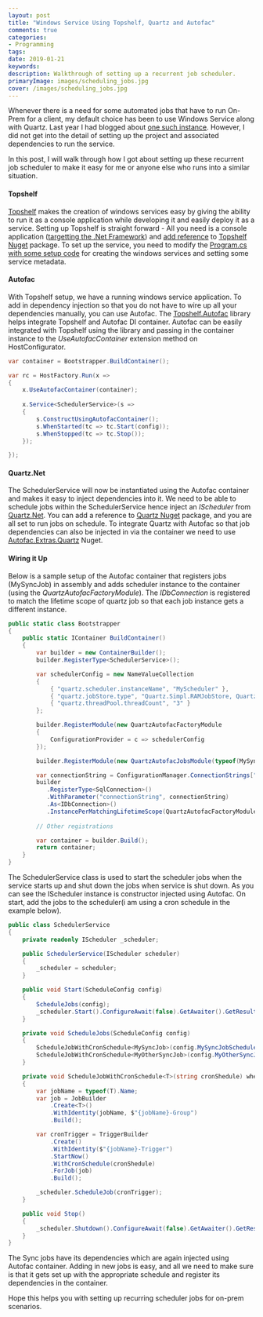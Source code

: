 ```yaml
---
layout: post
title: "Windows Service Using Topshelf, Quartz and Autofac"
comments: true
categories: 
- Programming
tags: 
date: 2019-01-21
keywords: 
description: Walkthrough of setting up a recurrent job scheduler.
primaryImage: images/scheduling_jobs.jpg
cover: /images/scheduling_jobs.jpg
---
```


Whenever there is a need for some automated jobs that have to run On-Prem for a client, my default choice has been to use Windows Service along with Quartz. Last year I had blogged about [one such instance](https://www.rahulpnath.com/blog/scheduling-recurring-jobs-with-a-cool-off-period/). However, I did not get into the detail of setting up the project and associated dependencies to run the service.

In this post, I will walk through how I got about setting up these recurrent job scheduler to make it easy for me or anyone else who runs into a similar situation.

#### Topshelf

[Topshelf](https://topshelf.readthedocs.io/en/latest/) makes the creation of windows services easy by giving the ability to run it as a console application while developing it and easily deploy it as a service. Setting up Topshelf is straight forward - All you need is a console application ([targetting the .Net Framework](https://topshelf.readthedocs.io/en/latest/installation/prerequisites.html)) and [add reference](https://topshelf.readthedocs.io/en/latest/installation/install.html) to [Topshelf Nuget](https://www.nuget.org/packages/topshelf) package. To set up the service, you need to modify the [Program.cs with some setup code](https://topshelf.readthedocs.io/en/latest/configuration/quickstart.html) for creating the windows services and setting some service metadata.

#### Autofac

With Topshelf setup, we have a running windows service application. To add in dependency injection so that you do not have to wire up all your dependencies manually, you can use Autofac. The [Topshelf.Autofac](https://github.com/alexandrnikitin/Topshelf.Autofac) library helps integrate Topshelf and Autofac DI container. Autofac can be easily integrated with Topshelf using the library and passing in the container instance to the *UseAutofacContainer* extension method on HostConfigurator.

``` csharp
var container = Bootstrapper.BuildContainer();

var rc = HostFactory.Run(x =>
{
    x.UseAutofacContainer(container);
    
    x.Service<SchedulerService>(s =>
    {
        s.ConstructUsingAutofacContainer();
        s.WhenStarted(tc => tc.Start(config));
        s.WhenStopped(tc => tc.Stop());
    });

});
```

#### Quartz.Net

The SchedulerService will now be instantiated using the Autofac container and makes it easy to inject dependencies into it. We need to be able to schedule jobs within the SchedulerService hence inject an *IScheduler* from [Quartz.Net](https://www.quartz-scheduler.net/). You can add a reference to [Quartz Nuget](https://www.nuget.org/packages/Quartz/) package, and you are all set to run jobs on schedule. To integrate Quartz with Autofac so that job dependencies can also be injected in via the container we need to use [Autofac.Extras.Quartz](https://github.com/alphacloud/Autofac.Extras.Quartz) Nuget. 

#### Wiring it Up

Below is a sample setup of the Autofac container that registers jobs (MySyncJob) in assembly and adds scheduler instance to the container (using the *QuartzAutofacFactoryModule*). The *IDbConnection* is registered to match the lifetime scope of quartz job so that each job instance gets a different instance.

``` csharp
public static class Bootstrapper
{
    public static IContainer BuildContainer()
    {
        var builder = new ContainerBuilder();
        builder.RegisterType<SchedulerService>();

        var schedulerConfig = new NameValueCollection
        {
            { "quartz.scheduler.instanceName", "MyScheduler" },
            { "quartz.jobStore.type", "Quartz.Simpl.RAMJobStore, Quartz" },
            { "quartz.threadPool.threadCount", "3" }
        };

        builder.RegisterModule(new QuartzAutofacFactoryModule
        {
            ConfigurationProvider = c => schedulerConfig
        });

        builder.RegisterModule(new QuartzAutofacJobsModule(typeof(MySyncJob).Assembly));

        var connectionString = ConfigurationManager.ConnectionStrings["ConnectionString"].ConnectionString;
        builder
           .RegisterType<SqlConnection>()
           .WithParameter("connectionString", connectionString)
           .As<IDbConnection>()
           .InstancePerMatchingLifetimeScope(QuartzAutofacFactoryModule.LifetimeScopeName);
       
        // Other registrations

        var container = builder.Build();
        return container;
    }
}
```

The SchedulerService class is used to start the scheduler jobs when the service starts up and shut down the jobs when service is shut down. As you can see the IScheduler instance is constructor injected using Autofac. On start, add the jobs to the scheduler(i am using a cron schedule in the example below).

``` csharp
public class SchedulerService
{
    private readonly IScheduler _scheduler;

    public SchedulerService(IScheduler scheduler)
    {
        _scheduler = scheduler;
    }

    public void Start(ScheduleConfig config)
    {
        ScheduleJobs(config);
        _scheduler.Start().ConfigureAwait(false).GetAwaiter().GetResult();
    }

    private void ScheduleJobs(ScheduleConfig config)
    {
        ScheduleJobWithCronSchedule<MySyncJob>(config.MySyncJobSchedule);
        ScheduleJobWithCronSchedule<MyOtherSyncJob>(config.MyOtherSyncJobSchedule);
    }

    private void ScheduleJobWithCronSchedule<T>(string cronShedule) where T : IJob
    {
        var jobName = typeof(T).Name;
        var job = JobBuilder
            .Create<T>()
            .WithIdentity(jobName, $"{jobName}-Group")
            .Build();

        var cronTrigger = TriggerBuilder
            .Create()
            .WithIdentity($"{jobName}-Trigger")
            .StartNow()
            .WithCronSchedule(cronShedule)
            .ForJob(job)
            .Build();

        _scheduler.ScheduleJob(cronTrigger);
    }

    public void Stop()
    {
        _scheduler.Shutdown().ConfigureAwait(false).GetAwaiter().GetResult();
    }
}
```

The Sync jobs have its dependencies which are again injected using Autofac container.  Adding in new jobs is easy, and all we need to make sure is that it gets set up with the appropriate schedule and register its dependencies in the container. 

Hope this helps you with setting up recurring scheduler jobs for on-prem scenarios.